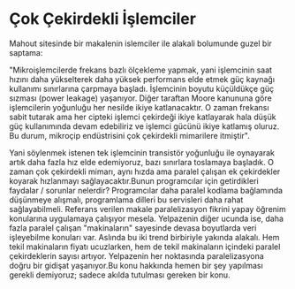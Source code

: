 # Çok Çekirdekli İşlemciler

Mahout sitesinde bir makalenin islemciler ile alakali bolumunde guzel
bir saptama:

"Mikroişlemcilerde frekans bazlı ölçekleme yapmak, yani işlemcinin
saat hızını daha yükselterek daha yüksek performans elde etmek güç
kaynağı kullanımı sınırlarına çarpmaya başladı. İşlemcinin boyutu
küçüldükçe güç sızması (power leakage) yaşanıyor. Diğer taraftan Moore
kanununa göre işlemcilerin yoğunluğu her nesilde ikiye
katlanacaktır. O zaman frekansı sabit tutarak ama her cipteki işlemci
çekirdeği ikiye katlayarak hala düşük güç kullanımında devam
edebiliriz ve işlemci gücünü ikiye katlamış oluruz. Bu durum, mikroçip
endüstrisini çok çekirdekli mimarilere itmiştir".

Yani söylenmek istenen tek işlemcinin transistör yoğunluğu ile
oynayarak artık daha fazla hız elde edemiyoruz, bazı sınırlara
toslamaya başladık. O zaman çok çekirdekli mimarı, aynı hızda ama
paralel çalışan ek çekirdekler koyarak hızlanmayı sağlayacaktır.Bunun
programcılar için getirdikleri faydalar / sorunlar nelerdir?
Programcılar daha paralel kodlama bağlamında düşünmeye alışmalı,
programlama dilleri bu servisleri daha rahat sağlayabilmeli. Referans
verilen makale paralelizasyon fikrini yapay öğrenim konularına
uygulamaya çalışıyor mesela. Yelpazenin diğer ucunda ise, daha fazla
paralel çalışan "makinaların" sayesinde devasa boyutlarda veri
işleyebilme konuları var. Aslında bu iki trend birbiriyle yakında
alakalı. Hem tekil makinaların fiyatı ucuzlarken, hem de tekil
makinaların içindeki paralel çekirdeklerin sayısı artıyor. Yelpazenin
her noktasında paralelizasyona doğru bir gidişat yaşanıyor.Bu konu
hakkında hemen bir şey yapılması gerekli demiyoruz; sadece akılda
tutulması gereken bir konu.




